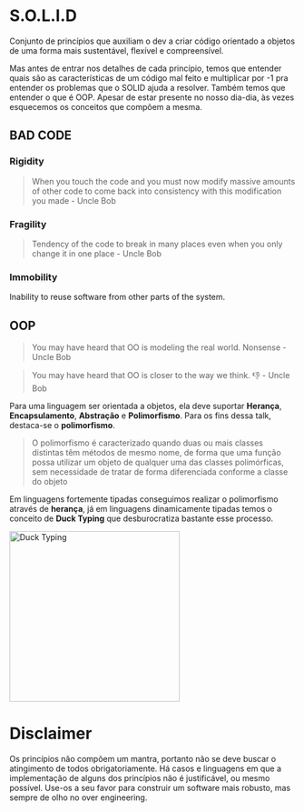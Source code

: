 # S.O.L.I.D

Conjunto de princípios que auxiliam o dev a criar código orientado a objetos de uma forma mais sustentável, flexível e compreensível.

Mas antes de entrar nos detalhes de cada princípio, temos que entender quais são as características de um código mal feito e multiplicar por -1 pra entender os problemas que o SOLID ajuda a resolver. Também temos que entender o que é OOP. Apesar de estar presente no nosso dia-dia, às vezes esquecemos os conceitos que compõem a mesma.

## BAD CODE

### Rigidity

> When you touch the code and you must now modify massive amounts of other code to come back into consistency with this modification you made - Uncle Bob

### Fragility

> Tendency of the code to break in many places even when you only change it in one place - Uncle Bob

### Immobility

Inability to reuse software from other parts of the system.

## OOP

> You may have heard that OO is modeling the real world. Nonsense - Uncle Bob

> You may have heard that OO is closer to the way we think. :thumbsdown: - Uncle Bob

Para uma linguagem ser orientada a objetos, ela deve suportar **Herança**, **Encapsulamento**, **Abstração** e **Polimorfismo**. Para os fins dessa talk, destaca-se o **polimorfismo**.

> O polimorfismo é caracterizado quando duas ou mais classes distintas têm métodos de mesmo nome, de forma que uma função possa utilizar um objeto de qualquer uma das classes polimórficas, sem necessidade de tratar de forma diferenciada conforme a classe do objeto

Em linguagens fortemente tipadas conseguimos realizar o polimorfismo através de **herança**, já em linguagens dinamicamente tipadas temos o conceito de **Duck Typing** que desburocratiza bastante esse processo.

<img src="https://pics.me.me/duck-typing-duck-typing-2429782.png" width="300" height="300" alt="Duck Typing"/>

# Disclaimer

Os princípios não compõem um mantra, portanto não se deve buscar o atingimento de todos obrigatoriamente. Há casos e linguagens em que a implementação de alguns dos princípios não é justificável, ou mesmo possível. Use-os a seu favor para construir um software mais robusto, mas sempre de olho no over engineering.